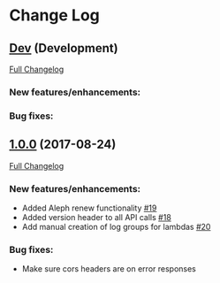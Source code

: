 # Change Log

## [Dev](https://github.com/ndlib/gatekeeper/tree/master) (Development)
[Full Changelog](https://github.com/ndlib/gatekeeper/compare/v1.0.0...master)

### New features/enhancements:

### Bug fixes:


## [1.0.0](https://github.com/ndlib/gatekeeper/tree/v1.0.0) (2017-08-24)
[Full Changelog](https://github.com/ndlib/gatekeeper/compare/v0.1.0...v1.0.0)

### New features/enhancements:
- Added Aleph renew functionality [#19](https://github.com/ndlib/gatekeeper/pull/19)
- Added version header to all API calls [#18](https://github.com/ndlib/gatekeeper/pull/18)
- Add manual creation of log groups for lambdas [#20](https://github.com/ndlib/gatekeeper/pull/20)

### Bug fixes:
- Make sure cors headers are on error responses

